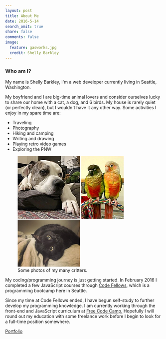 ```yaml
---
layout: post
title: About Me
date: 2016-5-14
search_omit: true
share: false
comments: false
image:
  feature: gasworks.jpg
  credit: Shelly Barkley
---
```




### Who am I?

 My name is Shelly Barkley, I'm a web developer currently living in Seattle, Washington.

 My boyfriend and I are big-time animal lovers and consider ourselves lucky to share our home with a cat, a dog, and 6 birds. My house is rarely quiet (or perfectly clean), but I wouldn't have it any other way. Some activities I enjoy in my spare time are:

  * Traveling
  * Photography
  * Hiking and camping
  * Writing and drawing
  * Playing retro video games
  * Exploring the PNW

  <figure class="third">
   <a href="/images/vito.jpg"><img src="/images/vito.jpg" alt="dog"></a>
   <a href="/images/cricknkev.jpg"><img src="/images/cricknkev.jpg" alt="birds"></a>
   <a href="/images/halley.jpg"><img src="/images/halley.jpg" alt="cat"></a>

   <figcaption> Some photos of my many critters. </figcaption>
  </figure>

My coding/programming journey is just getting started. In February 2016 I completed a few JavaScript courses through <a href="https://www.codefellows.org/"> Code Fellows</a>, which is a programming bootcamp here in Seattle.

Since my time at Code Fellows ended, I have begun self-study to further develop my programming knowledge. I am currently working through the front-end and JavaScript curriculum at <a href="https://www.freecodecamp.com/"> Free Code Camp.</a> Hopefully I will round out my education with some freelance work before I begin to look for a full-time position somewhere.

<div markdown="0"><a href="/portfolio/" class="btn pull-right"> Portfolio  <i class="fa fa-long-arrow-right fa-lg"></i> </a></div>
